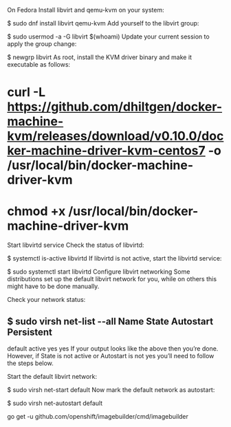 On Fedora
Install libvirt and qemu-kvm on your system:

$ sudo dnf install libvirt qemu-kvm
Add yourself to the libvirt group:

$ sudo usermod -a -G libvirt $(whoami)
Update your current session to apply the group change:

$ newgrp libvirt
As root, install the KVM driver binary and make it executable as follows:

# curl -L https://github.com/dhiltgen/docker-machine-kvm/releases/download/v0.10.0/docker-machine-driver-kvm-centos7 -o /usr/local/bin/docker-machine-driver-kvm
# chmod +x /usr/local/bin/docker-machine-driver-kvm


Start libvirtd service
Check the status of libvirtd:

$ systemctl is-active libvirtd
If libvirtd is not active, start the libvirtd service:

$ sudo systemctl start libvirtd
Configure libvirt networking
Some distributions set up the default libvirt network for you, while on others this might have to be done manually.

Check your network status:

$ sudo virsh net-list --all
Name                 State      Autostart     Persistent
---------------------------------------------------------
default              active     yes           yes
If your output looks like the above then you’re done. However, if State is not active or Autostart is not yes you’ll need to follow the steps below.

Start the default libvirt network:

$ sudo virsh net-start default
Now mark the default network as autostart:

$ sudo virsh net-autostart default

go get -u github.com/openshift/imagebuilder/cmd/imagebuilder